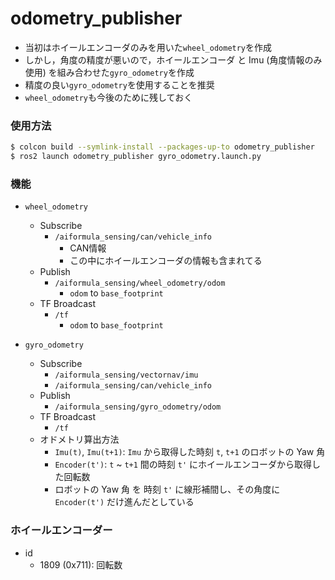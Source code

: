 # odometry_publisher
- 当初はホイールエンコーダのみを用いた`wheel_odometry`を作成
- しかし，角度の精度が悪いので，ホイールエンコーダ と Imu (角度情報のみ使用) を組み合わせた`gyro_odometry`を作成
- 精度の良い`gyro_odometry`を使用することを推奨
- `wheel_odometry`も今後のために残しておく

### 使用方法
```sh
$ colcon build --symlink-install --packages-up-to odometry_publisher
$ ros2 launch odometry_publisher gyro_odometry.launch.py
```

### 機能
- `wheel_odometry`
    - Subscribe
        - `/aiformula_sensing/can/vehicle_info`
            - CAN情報
            - この中にホイールエンコーダの情報も含まれてる
    - Publish
        - `/aiformula_sensing/wheel_odometry/odom`
            - `odom` to `base_footprint`
    - TF Broadcast
        - `/tf`
            - `odom` to `base_footprint`

- `gyro_odometry`
    - Subscribe
        - `/aiformula_sensing/vectornav/imu`
        - `/aiformula_sensing/can/vehicle_info`
    - Publish
        - `/aiformula_sensing/gyro_odometry/odom`
    - TF Broadcast
        - `/tf`
    - オドメトリ算出方法
        - `Imu(t)`, `Imu(t+1)`: `Imu` から取得した時刻 `t`, `t+1` のロボットの Yaw 角
        - `Encoder(t')`: `t` ~ `t+1` 間の時刻 `t'` にホイールエンコーダから取得した回転数
        -  ロボットの Yaw 角 を 時刻 `t'` に線形補間し、その角度に `Encoder(t')` だけ進んだとしている

### ホイールエンコーダー
- id
    - 1809 (0x711): 回転数
